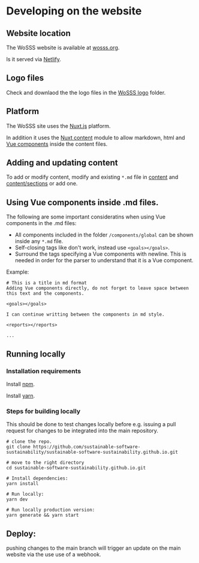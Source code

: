 # Developing on the website

## Website location
The WoSSS website is available at [wosss.org](http://wosss.org).

Is it served via [Netlify](https://wosss.netlify.app).

## Logo files
Check and downlaod the the logo files in the [WoSSS logo](Logo) folder. 

## Platform
The WoSSS site uses the [Nuxt.js](https://nuxtjs.org/) platform.

In addition it uses the [Nuxt content](https://content.nuxtjs.org/) module to allow markdown, html and [Vue components](https://vuejs.org/v2/guide/components.html) inside the content files.

## Adding and updating content
To add or modify content, modify and existing `*.md` file in [content](content) and [content/sections](content/sections) or add one.

## Using  Vue components inside .md files. 

The following are some important consideratins when using Vue components in the .md files:
- All components included in the folder `/components/global` can be shown inside any `*.md` file.  
- Self-closing tags like <goals/> don't work, instead use `<goals></goals>`. 
- Surround the tags specifying a Vue components with newline. This is needed in order for the parser to understand that it is a Vue component.

Example:
```
# This is a title in md format
Adding Vue components directly, do not forget to leave space between this text and the components.

<goals></goals>

I can continue writting between the components in md style. 

<reports></reports>

...
```

## Running locally

### Installation requirements

Install [npm](https://www.npmjs.com/get-npm).

Install [yarn](https://yarnpkg.com/getting-started/install).

### Steps for building locally
This should be done to test changes locally before e.g. issuing a pull request for changes to be integrated into the main repository.

```
# clone the repo.
git clone https://github.com/sustainable-software-sustainability/sustainable-software-sustainability.github.io.git

# move to the right directory
cd sustainable-software-sustainability.github.io.git

# Install dependencies:
yarn install

# Run locally:
yarn dev

# Run locally production version:
yarn generate && yarn start
```

## Deploy:
pushing changes to the main branch will trigger an update on the main website via the use use of a webhook.

